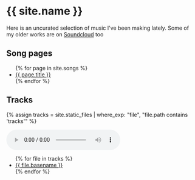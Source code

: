 <h1>{{ site.name }}</h1>

<p>Here is an uncurated selection of music I've been making lately. Some of my older works are on <a href="https://soundcloud.com/music-from-a-tiny-island/">Soundcloud</a> too</p>

<h2>Song pages</h2>
<ul>
{% for page in site.songs %}
  <li><a href="{{ site.baseurl }}{{ page.url }}">{{ page.title }}</a></li>
{% endfor %}
</ul>

<h2>Tracks</h2>

{% assign tracks = site.static_files | where_exp: "file", "file.path contains 'tracks'" %}

<audio id="audio" preload="auto" tabindex="0" controls="" >
  <source src="{{ site.baseurl }}{{ tracks[0].path }}">
</audio>

<ul>
{% for file in tracks %}
  <li><a href="{{ site.baseurl }}{{ file.path }}">{{ file.basename }}</a></li>
{% endfor %}
</ul>

<script>
document.body.addEventListener('click', e => {
  if(e.target.pathname && e.target.pathname.match(/(wav|mp3)$/)){
    const audio = document.querySelector('#audio');

    audio.src = e.target.pathname;
    audio.load();
    audio.play();
    e.preventDefault();
  }
});
</script>
